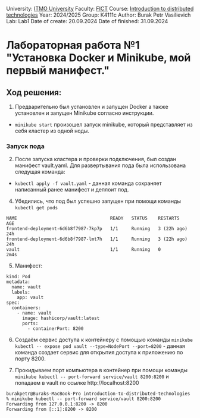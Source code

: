 University: [ITMO University](https://itmo.ru/ru/)
Faculty: [FICT](https://fict.itmo.ru)
Course: [Introduction to distributed technologies](https://github.com/itmo-ict-faculty/introduction-to-distributed-technologies)
Year: 2024/2025
Group: K4111c
Author: Burak Petr Vasilievich
Lab: Lab1
Date of create: 20.09.2024
Date of finished: 31.09.2024

# Лабораторная работа №1 "Установка Docker и Minikube, мой первый манифест."

## Ход решения:
1. Предварительно был установлен и запущен Docker а также установлен и запущен Minikube согласно инструкции.
- `minikube start` произошел запуск minikube, который представляет из себя кластер из одной ноды.
### Запуск пода
2. После запуска кластера и проверки подключения, был создан манифест vault.yaml. Для развертывания пода была использована следущая команда:
- `kubectl apply -f vault.yaml` - данная команда сохраняет написанный ранее манифест и деплоит под.
4. Убедились, что под был успешно запущен при помощи команды `kubectl get pods`
```kubectl get pods
NAME                                   READY   STATUS    RESTARTS      AGE
frontend-deployment-6d6b8f7987-7kp7p   1/1     Running   3 (22h ago)   24h
frontend-deployment-6d6b8f7987-lmt7h   1/1     Running   3 (22h ago)   24h
vault                                  1/1     Running   0             2m4s
```
5. Манифест:

```apiVersion: v1
kind: Pod
metadata:
  name: vault
  labels:
    app: vault
spec:
  containers:
    - name: vault
      image: hashicorp/vault:latest
      ports:
        - containerPort: 8200
```

6. Создаём сервис доступа к контейнеру с помощью команды `minikube kubectl -- expose pod vault --type=NodePort --port=8200` - данная команда создает сервис для открытия доступа к приложению по порту 8200.
   
7. Прокидываем порт компьютера в контейнер при помощи команды `minikube kubectl -- port-forward service/vault 8200:8200` и попадаем в vault по ссылке http://localhost:8200

```
burakpetr@Buraks-MacBook-Pro introduction-to-distributed-technologies % minikube kubectl -- port-forward service/vault 8200:8200
Forwarding from 127.0.0.1:8200 -> 8200
Forwarding from [::1]:8200 -> 8200
```


